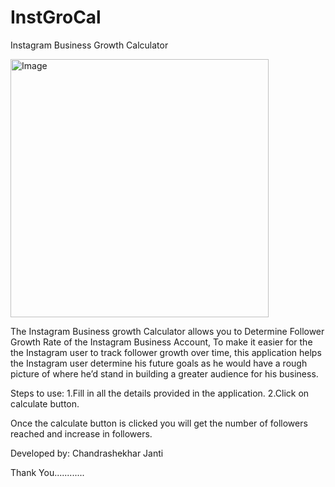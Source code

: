 # InstGroCal
Instagram Business Growth Calculator


<img width="413" alt="Image" src="https://user-images.githubusercontent.com/58761738/121626239-b2478680-ca92-11eb-9f15-1b4b20fe58ca.png">



  The Instagram Business growth Calculator allows you to Determine Follower Growth Rate of the Instagram Business Account, 
To make it easier for the the Instagram user to track follower growth over time, this application helps the Instagram
user determine his future goals as he would have a rough picture of where he’d stand in building a greater audience for his business.

Steps to use:
1.Fill in all the details provided in the application.
2.Click on calculate button.

  Once the calculate button is clicked you will get the number of followers reached and increase in followers.
  
Developed by:
  Chandrashekhar Janti
  
Thank You............


